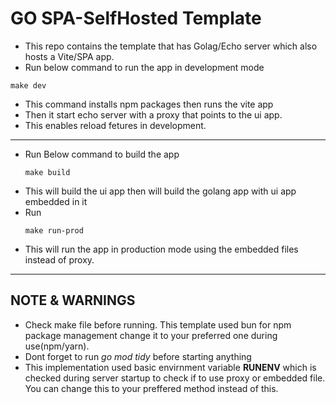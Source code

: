 # GO SPA-SelfHosted Template

- This repo contains the template that has Golag/Echo server which also hosts a Vite/SPA app.
- Run below command to run the app in development mode 

```
make dev
```
- This command installs npm packages then runs the vite app
- Then it start echo server with a proxy that points to the ui app.
- This enables reload fetures in development.



---

- Run Below command to build the app
  ```
  make build
  ```
- This will build the ui app then will build the golang app with ui app embedded in it
- Run 
  ```
  make run-prod
  ```
- This will run  the app in production mode using the embedded files instead of proxy.
----

NOTE & WARNINGS
-- 
- Check make file before running. This template used bun for npm package management change it to your preferred one during use(npm/yarn).
- Dont forget to run *go mod tidy* before starting anything
- This implementation used basic envirnment variable **RUNENV** which is checked during server startup to check if to use proxy or embedded file. 
    You can change this to your preffered method instead of this.